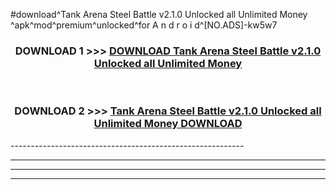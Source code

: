 #download^Tank Arena Steel Battle v2.1.0 Unlocked all Unlimited Money ^apk^mod^premium^unlocked^for A n d r o i d^[NO.ADS]-kw5w7



<div align="center">

<h3>DOWNLOAD 1 >>> <a href="https://runaway1.web.app/?sq=Tank Arena Steel Battle v2.1.0 Unlocked all Unlimited Money ">DOWNLOAD Tank Arena Steel Battle v2.1.0 Unlocked all Unlimited Money </a></h3><br>

<h3>DOWNLOAD 2 >>> <a href="https://runaway1.web.app/?sq=Tank Arena Steel Battle v2.1.0 Unlocked all Unlimited Money ">Tank Arena Steel Battle v2.1.0 Unlocked all Unlimited Money  DOWNLOAD </a></h3>

</div>
----------------------------------------------------------

----------------------------------------------------------

----------------------------------------------------------

----------------------------------------------------------



